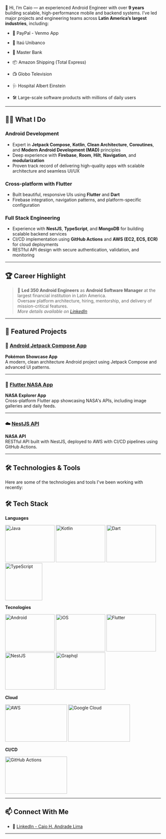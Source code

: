 👋 Hi, I’m Caio — an experienced Android Engineer with over **9 years** building scalable, high-performance mobile and backend systems. I’ve led major projects and engineering teams across **Latin America’s largest industries**, including:

- 🏦 PayPal - Venmo App
- 🏦 Itaú Unibanco
- 🏦 Master Bank
- 📦 Amazon Shipping (Total Express)
- 📺 Globo Television
- 🩺 Hospital Albert Einstein

- 🛠️ Large-scale software products with millions of daily users

---

## 👨‍💻 What I Do

### Android Development
- Expert in **Jetpack Compose**, **Kotlin**, **Clean Architecture**, **Coroutines**, and **Modern Android Development (MAD)** principles
- Deep experience with **Firebase**, **Room**, **Hilt**, **Navigation**, and **modularization**
- Proven track record of delivering high-quality apps with scalable architecture and seamless UI/UX

### Cross-platform with Flutter
- Built beautiful, responsive UIs using **Flutter** and **Dart**
- Firebase integration, navigation patterns, and platform-specific configuration

### Full Stack Engineering
- Experience with **NestJS**, **TypeScript**, and **MongoDB** for building scalable backend services
- CI/CD implementation using **GitHub Actions** and **AWS (EC2, ECS, ECR)** for cloud deployments
- RESTful API design with secure authentication, validation, and monitoring

---

## 🏆 Career Highlight

> 💼 **Led 350 Android Engineers** as **Android Software Manager** at the largest financial institution in Latin America.  
> Oversaw platform architecture, hiring, mentorship, and delivery of mission-critical features.  
> _More details available on [LinkedIn](https://www.linkedin.com/in/caiohandradelima/)_

---

## 🚀 Featured Projects

### 📱 [Android Jetpack Compose App](https://github.com/CaioHAndradeLima/pokemon)
**Pokémon Showcase App**  
A modern, clean architecture Android project using Jetpack Compose and advanced UI patterns.  

---

### 🌌 [Flutter NASA App](https://github.com/CaioHAndradeLima/nasa)
**NASA Explorer App**  
Cross-platform Flutter app showcasing NASA's APIs, including image galleries and daily feeds.  

---

### ☁️ [NestJS API](https://github.com/CaioHAndradeLima/nasa-api)
**NASA API**  
RESTful API built with NestJS, deployed to AWS with CI/CD pipelines using GitHub Actions.  

---

## 🛠️ Technologies & Tools

Here are some of the technologies and tools I've been working with recently:

## 🛠 Tech Stack

<b>Languages</b>

<p align="left">
  <img alt="Java" width="160" height="120" src="https://bk.ibxk.com.br/2022/03/14/14171252456234.jpg?ims=650x" />
  <img alt="Kotlin" width="160" height="120" src="https://enggkatta.com/wp-content/uploads/2023/09/kotlin-programming-language.jpg"/>
    <img alt="Dart" width="160" height="120" src="https://encrypted-tbn0.gstatic.com/images?q=tbn:ANd9GcTE5m9h2CRfS_0XtKWWM-U1PIV6h00XdfG9gA&s"/>
  <img alt="TypeScript" width="120" height="120" src="https://upload.wikimedia.org/wikipedia/commons/thumb/f/f5/Typescript.svg/1200px-Typescript.svg.png"/>
</p>

<b>Tecnologies</b>

<p align="left">

  <img alt="Android" width="160" height="120" src="https://lh3.googleusercontent.com/LYUDWiiqyTSiwzbPsJnYhfTzA3kUAoYgRy_1mpKTZOuLtpaMTaNdPKm8Xesm5mxA_zUSIGy6RO4PxhUnIDgTgbmroxgVpudnc0XKWW0cByZXppI2WGo"/>
  <img alt="iOS" width="160" height="120" src="https://img.uxcel.com/tags/ios-1721717446446-2x.jpg"/>
  <img alt="Flutter" width="160" height="120" src="https://zup.com.br/wp-content/uploads/2021/03/5ce2fde702ef93c1e994d987_flutter.png"/>
  <img alt="NestJS" width="160" height="120" src="https://miro.medium.com/v2/resize:fit:1400/1*s9kgU8F1eB7Tzs7sG0YhBg.jpeg"/>
  <img alt="Graphql" width="160" height="120" src="https://media.licdn.com/dms/image/v2/D4D12AQGbftE3QyuP7g/article-cover_image-shrink_720_1280/article-cover_image-shrink_720_1280/0/1706069499596?e=2147483647&v=beta&t=tLCX5KvrYch50S1LnUpQqnZacxj1YRRVK3UmXWeybCI"/>
</p>

<b>Cloud</b>

<p align="left">
    <img alt="AWS" width="200" height="120" src="https://www.alura.com.br/artigos/assets/aws/aws.jpg"/>
    <img alt="Google Cloud" width="200" height="120" src="https://safetec.com.br/wp-content/uploads/2021/09/o-que-e-google-cloud-platform.jpg"/>
</p>

<b>CI/CD</b>

<p align="left">
  <img alt="GitHub Actions" width="200" height="120" src="https://i0.wp.com/build5nines.com/wp-content/uploads/2024/05/GitHub_Actions_Featured_Image_2024.jpg"/>
</p>

---

## 📫 Connect With Me

- 💼 [LinkedIn - Caio H. Andrade Lima](https://www.linkedin.com/in/caiohandradelima/)

---
